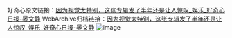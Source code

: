 好奇心原文链接：[因为视觉太特别，这张专辑发了半年还是让人惊叹_娱乐_好奇心日报-晏文静](https://www.qdaily.com/articles/7310.html)
WebArchive归档链接：[因为视觉太特别，这张专辑发了半年还是让人惊叹_娱乐_好奇心日报-晏文静](http://web.archive.org/web/20190623172243/https://www.qdaily.com/articles/7310.html)
![image](http://ww3.sinaimg.cn/large/007d5XDply1g3x0i8pczlj30u02wh1kx)